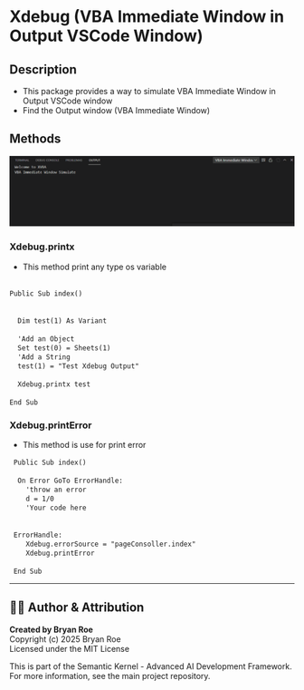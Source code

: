 # Xdebug (VBA Immediate Window in Output VSCode Window)
    
## Description
 - This package provides a way to simulate VBA Immediate Window in Output VSCode window
 - Find the Output window (VBA Immediate Window)

 ## Methods

 <p>
<img src="https://github.com/Aeraphe/xdebug/blob/main/images/immediate.gif" alt="VBA immediate Window">
</p>


 ### Xdebug.printx

- This method print any type os variable


```

Public Sub index()


  Dim test(1) As Variant

  'Add an Object
  Set test(0) = Sheets(1)
  'Add a String
  test(1) = "Test Xdebug Output"
  
  Xdebug.printx test

End Sub

```


 ### Xdebug.printError

- This method is use for print error


```
 Public Sub index()
  
  On Error GoTo ErrorHandle:
    'throw an error
    d = 1/0
    'Your code here
  
  
 ErrorHandle:
    Xdebug.errorSource = "pageConsoller.index"
    Xdebug.printError

 End Sub
```



---

## 👨‍💻 Author & Attribution

**Created by Bryan Roe**  
Copyright (c) 2025 Bryan Roe  
Licensed under the MIT License

This is part of the Semantic Kernel - Advanced AI Development Framework.
For more information, see the main project repository.
